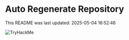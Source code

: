 # Auto Regenerate Repository

This README was last updated: 2025-05-04 16:52:46

 ![TryHackMe](https://tryhackme.com/badge/533634)